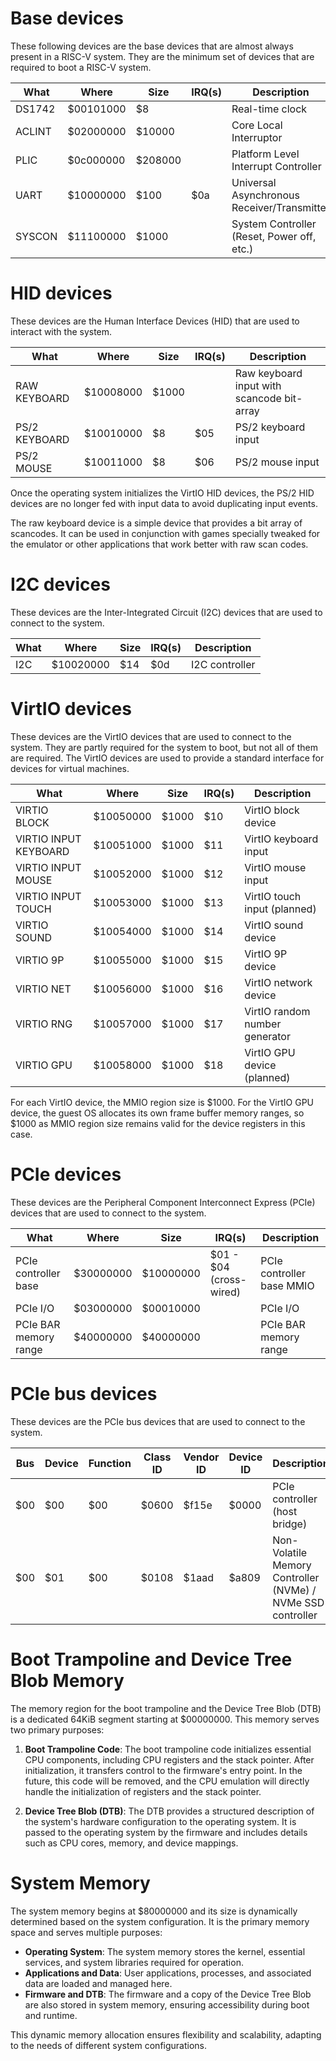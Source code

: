 
# Base devices

These following devices are the base devices that are almost always present in a RISC-V system. They are the minimum set of devices that are 
required to boot a RISC-V system.

| What                  | Where     | Size      | IRQ(s)                    | Description                                 |
|-----------------------|-----------|-----------|---------------------------|---------------------------------------------|
| DS1742                | $00101000 | $8        |                           | Real-time clock                             |
| ACLINT                | $02000000 | $10000    |                           | Core Local Interruptor                      |
| PLIC                  | $0c000000 | $208000   |                           | Platform Level Interrupt Controller         |
| UART                  | $10000000 | $100      | $0a                       | Universal Asynchronous Receiver/Transmitter | 
| SYSCON                | $11100000 | $1000     |                           | System Controller (Reset, Power off, etc.)  |

# HID devices

These devices are the Human Interface Devices (HID) that are used to interact with the system. 

| What                  | Where     | Size      | IRQ(s)                    | Description                                 |
|-----------------------|-----------|-----------|---------------------------|---------------------------------------------|
| RAW KEYBOARD          | $10008000 | $1000     |                           | Raw keyboard input with scancode bit-array  |
| PS/2 KEYBOARD         | $10010000 | $8        | $05                       | PS/2 keyboard input                         |
| PS/2 MOUSE            | $10011000 | $8        | $06                       | PS/2 mouse input                            |

Once the operating system initializes the VirtIO HID devices, the PS/2 HID devices are no longer fed with input data to avoid duplicating input events.

The raw keyboard device is a simple device that provides a bit array of scancodes. It can be used in conjunction with games specially tweaked for the emulator or other applications that work better with raw scan codes.

# I2C devices

These devices are the Inter-Integrated Circuit (I2C) devices that are used to connect to the system.

| What                  | Where     | Size      | IRQ(s)                    | Description                                 |
|-----------------------|-----------|-----------|---------------------------|---------------------------------------------|
| I2C                   | $10020000 | $14       | $0d                       | I2C controller                              |

# VirtIO devices

These devices are the VirtIO devices that are used to connect to the system. They are partly required for the system to boot, but not all of them
are required. The VirtIO devices are used to provide a standard interface for devices for virtual machines.

| What                  | Where     | Size      | IRQ(s)                    | Description                                 |
|-----------------------|-----------|-----------|---------------------------|---------------------------------------------|
| VIRTIO BLOCK          | $10050000 | $1000     | $10                       | VirtIO block device                         |
| VIRTIO INPUT KEYBOARD | $10051000 | $1000     | $11                       | VirtIO keyboard input                       |
| VIRTIO INPUT MOUSE    | $10052000 | $1000     | $12                       | VirtIO mouse input                          |
| VIRTIO INPUT TOUCH    | $10053000 | $1000     | $13                       | VirtIO touch input (planned)                |
| VIRTIO SOUND          | $10054000 | $1000     | $14                       | VirtIO sound device                         |
| VIRTIO 9P             | $10055000 | $1000     | $15                       | VirtIO 9P device                            |
| VIRTIO NET            | $10056000 | $1000     | $16                       | VirtIO network device                       |
| VIRTIO RNG            | $10057000 | $1000     | $17                       | VirtIO random number generator              |
| VIRTIO GPU            | $10058000 | $1000     | $18                       | VirtIO GPU device (planned)                 |

For each VirtIO device, the MMIO region size is $1000. For the VirtIO GPU device, the guest OS allocates its own frame buffer memory ranges, so $1000 as MMIO region size remains valid for the device registers in this case.

# PCIe devices

These devices are the Peripheral Component Interconnect Express (PCIe) devices that are used to connect to the system. 

| What                  | Where     | Size      | IRQ(s)                    | Description                                 |
|-----------------------|-----------|-----------|---------------------------|---------------------------------------------|
| PCIe controller base  | $30000000 | $10000000 | $01 - $04 (cross-wired)   | PCIe controller base MMIO                   |
| PCIe I/O              | $03000000 | $00010000 |                           | PCIe I/O                                    |
| PCIe BAR memory range | $40000000 | $40000000 |                           | PCIe BAR memory range                       |

# PCIe bus devices

These devices are the PCIe bus devices that are used to connect to the system.

| Bus  | Device | Function | Class ID | Vendor ID | Device ID | Description                                                 |
|------|--------|----------|----------|-----------|-----------|-------------------------------------------------------------|
| $00  | $00    | $00      | $0600    | $f15e     | $0000     | PCIe controller (host bridge)                               |
| $00  | $01    | $00      | $0108    | $1aad     | $a809     | Non-Volatile Memory Controller (NVMe) / NVMe SSD controller |

# Boot Trampoline and Device Tree Blob Memory

The memory region for the boot trampoline and the Device Tree Blob (DTB) is a dedicated 64KiB segment starting at $00000000. This memory serves two primary purposes:

1. **Boot Trampoline Code**: The boot trampoline code initializes essential CPU components, including CPU registers and the stack pointer. After initialization, it transfers control to the firmware's entry point. In the future, this code will be removed, and the CPU emulation will directly handle the initialization of registers and the stack pointer.

2. **Device Tree Blob (DTB)**: The DTB provides a structured description of the system's hardware configuration to the operating system. It is passed to the operating system by the firmware and includes details such as CPU cores, memory, and device mappings.

# System Memory

The system memory begins at $80000000 and its size is dynamically determined based on the system configuration. It is the primary memory space and serves multiple purposes:

- **Operating System**: The system memory stores the kernel, essential services, and system libraries required for operation.
- **Applications and Data**: User applications, processes, and associated data are loaded and managed here.
- **Firmware and DTB**: The firmware and a copy of the Device Tree Blob are also stored in system memory, ensuring accessibility during boot and runtime.

This dynamic memory allocation ensures flexibility and scalability, adapting to the needs of different system configurations.

